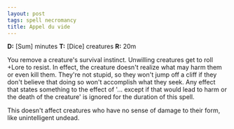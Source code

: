 ```yaml
---
layout: post
tags: spell necromancy
title: Appel du vide
---
```

<b>D:</b> [Sum] minutes <b>T:</b> [Dice] creatures <b>R:</b> 20m

You remove a creature's survival instinct. Unwilling creatures get to roll +Lore to resist. In effect, the creature doesn't realize what may harm them or even kill them. They're not stupid, so they won't jump off a cliff if they don't believe that doing so won't accomplish what they seek. Any effect that states something to the effect of '... except if that would lead to harm or the death of the creature' is ignored for the duration of this spell.

This doesn't affect creatures who have no sense of damage to their form, like unintelligent undead.
